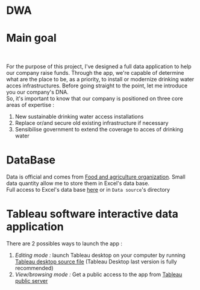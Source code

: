 # DWA

# Main goal
</br>

For the purpose of this project, I've designed a full data application to help our company raise funds. Through the app, we're capable of determine what are the place to be, as a priority, to install or modernize drinking water acces infrastructures. Before going straight to the point, let me introduce you our company's DNA.  
So, it's important to know that our company is positioned on three core areas of expertise :
</br>
1. New sustainable drinking water access installations
2. Replace or/and secure old existing infrastructure if necessary
3. Sensibilise government to extend the coverage to acces of drinking water


# DataBase 
 
Data is official and comes from [Food and agriculture organization](https://www.fao.org/home/en). Small data quantity allow me to store them in Excel's data base. 
</br>
Full access to Excel's data base [here]() or in `Data source`'s directory

# Tableau software interactive data application

There are 2 possibles ways to launch the app : 
</br> 
1. *Editing mode :* launch Tableau desktop on your computer by running [Tableau desktop source file]() (Tableau Desktop last version is fully recommended)
2. *View/browsing mode :* Get a public access to the app from [Tableau public server]()
